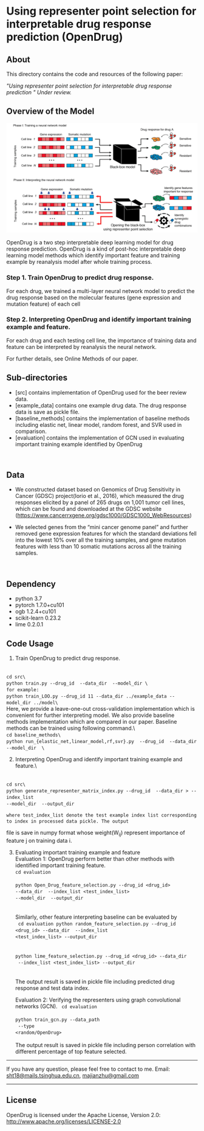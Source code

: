 # Using representer point selection for interpretable drug response prediction (OpenDrug)
 

## About
This directory contains the code and resources of the following paper:

<i>"Using representer point selection for interpretable drug response prediction 
" Under review. </i>


## Overview of the Model


<p align="center">
<img  src="figure/OpenDrug1.png"> 
</p>

OpenDrug is a two step interpretable deep learning model for drug response prediction. OpenDrug is a kind of post-hoc
 interpretable deep learning model methods which identify important feature and training example by reanalysis model 
 after 
  whole training process.
### Step 1. Train OpenDrug to predict drug response.
For each drug, we trained a multi-layer neural network model to predict the drug response based on the molecular 
features (gene expression and mutation feature) of each cell
 
### Step 2. Interpreting OpenDrug and identify important training example and feature.
For each drug and each testing cell line, the importance of training data and feature can be interpreted by 
reanalysis the neural network.  




For further details, see Online Methods of our paper. 

## Sub-directories
  - [src] contains implementation of OpenDrug used for the beer review data. 
  - [example_data] contains one example drug data. The drug response data is save as pickle file.
  - [baseline_methods] contains the implementation of baseline methods including elastic net, linear model, random 
  forest, and 
  SVR used
   in comparison.
  - [evaluation] contains the implementation of GCN used in evaluating important training example identified by OpenDrug
  

<br>

## Data
  - We constructed dataset based on Genomics of Drug Sensitivity in Cancer (GDSC) project(Iorio et al., 2016), which 
  measured the drug responses elicited by a panel of 265 drugs on 1,001 tumor cell lines, which can be found and 
  downloaded at the GDSC website (https://www.cancerrxgene.org/gdsc1000/GDSC1000_WebResources)
  
   - We selected genes from the “mini cancer genome panel” and further removed gene expression features for which the 
   standard 
   deviations fell into the lowest 10% over all the 
   training samples, and gene mutation features with less than 10 somatic mutations across all the training samples.

<br>

## Dependency
- python 3.7
- pytorch 1.7.0+cu101
- ogb 1.2.4+cu101
- scikit-learn 0.23.2
- lime 0.2.0.1
## Code Usage
1. Train OpenDrug to predict drug response. 
<code>  
cd src\
python train.py --drug_id <drug_id> --data_dir <data_dir> --model_dir <model_dir>\
for example:
python train_LOO.py --drug_id 11 --data_dir ../example_data --model_dir ../model\
</code>
    Here, we provide a leave-one-out cross-validation implementation which is convenient for further interpreting model.
    We also provide baseline methods implementation which are compared in our paper. Baseline methods can be trained 
    using 
    following 
    command.\
 <code>
cd baseline_methods\
python run_{elastic_net,linear_model,rf,svr}.py  --drug_id <drug_id> --data_dir <processed data path> --model_dir <path
 to save 
model> \
</code>

2. Interpreting OpenDrug and identify important training example and feature.\
<code> 
cd src\
python generate_representer_matrix_index.py --drug_id <drug_id> --data_dir <processed data path>> --index_list <test_index_list> 
--model_dir <model path> --output_dir <path to save interprate result> 
</code>

    where test_index_list denote the test example index list corresponding to index in processed data pickle. The output 
file is save in numpy format whose weight(W<sub>ij</sub>) represent importance of feature j on training data i.

3. Evaluating important training example and feature\
    Evaluation 1: OpenDrug perform better than other methods with identified important training feature. \
    <code>cd evaluation\
    python  Open_Drug_feature_selection.py --drug_id <drug_id> --data_dir <processed data path> --index_list 
    <test_index_list> --model_dir <saved training model> --output_dir <path to save performance result> \
    </code>
    Similarly, other feature interpreting baseline can be evaluated by \
    <code> 
    cd evaluation
    python  random_feature_selection.py --drug_id <drug_id> --data_dir <processed data path> --index_list 
    <test_index_list> --output_dir <path to save performance result> \
    python  lime_feature_selection.py --drug_id <drug_id> --data_dir <processed data path> --index_list 
    <test_index_list> --output_dir <path to save performance result> \
    </code>
   The output result is saved in pickle file including predicted drug response and test data index.
   
   
   Evaluation 2: Verifying the representers using graph convolutional networks (GCN).
   <code> 
   cd evaluation\
   python train_gcn.py --data_path <path save processed data and representer graph> --type <random/OpenDrug>\
   </code>
  The output result is saved in pickle file including person correlation with different percentage of top feature 
  selected.
  ---
If you have any question, please feel free to contact to me.
Email: sht18@mails.tsinghua.edu.cn, majianzhu@gmail.com

---

## License
OpenDrug is licensed under the Apache License, Version 2.0: http://www.apache.org/licenses/LICENSE-2.0

